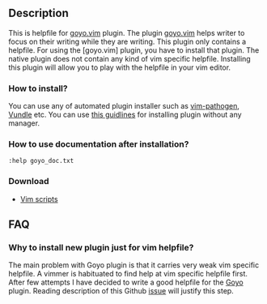 ## Description

This is helpfile for [goyo.vim][goyo] plugin. The plugin [goyo.vim][goyo] helps
writer to focus on their writing while they are writing. This plugin only
contains a helpfile. For using the [goyo.vim] plugin, you have to install that
plugin. The native plugin does not contain any kind of vim specific helpfile.
Installing this plugin will allow you to play with the helpfile in your vim
editor.

### How to install?

You can use any of automated plugin installer such as
[vim-pathogen](https://github.com/tpope/vim-pathogen),
[Vundle](https://github.com/VundleVim/Vundle.vim) etc. You can use [this
guidlines](https://howchoo.com/g/ztmyntqzntm/how-to-install-vim-plugins-without-a-plugin-manager)
for installing plugin without any manager.


### How to use documentation after installation?

```
:help goyo_doc.txt
```

### Download

* [Vim scripts](http://www.vim.org/scripts/script.php?script_id=5546)


## FAQ

### Why to install new plugin just for vim helpfile?

The main problem with Goyo plugin is that it carries very weak vim specific
helpfile. A vimmer is habituated to find help at vim specific helpfile first.
After few attempts I have decided to write a good helpfile for the [Goyo][goyo]
plugin. Reading description of this Github
[issue](https://github.com/junegunn/goyo.vim/issues/144) will justify this step.


[goyo]: http://github.com/junegunn/goyo.vim
